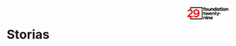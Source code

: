 <div style="margin-bottom: 1%; padding-bottom: 2%;">
	<img align="right" width="100px" src="/img/logo-f29.webp">
</div>			

Storias
===============================================================================================================================